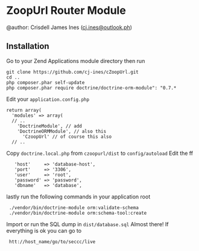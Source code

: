 ZoopUrl Router Module
=================

@author: Crisdell James Ines (cj.ines@outlook.ph)

Installation
------------

Go to your Zend Applications module directory then run

    git clone https://github.com/cj-ines/cZoopUrl.git
    cd ..
    php composer.phar self-update
    php composer.phar require doctrine/doctrine-orm-module": "0.7.*
    
Edit your `application.config.php`

    return array(
      'modules' => array(
      // ..
        'DoctrineModule', // add
        'DoctrineORMModule', // also this
    	  'CzoopUrl' // of course this also
      // ..

Copy `doctrine.local.php` from `czoopurl/dist` to `config/autoload`
Edit the ff 

       'host'     => 'database-host',
       'port'     => '3306',
       'user'     => 'root',
       'password' => 'password',
       'dbname'   => 'database',

lastly run the following commands in your application root 

     ./vendor/bin/doctrine-module orm:validate-schema
     ./vendor/bin/doctrine-module orm:schema-tool:create
     
Import or run the SQL dump in `dist/database.sql`
Almost there!
If everything is ok you can go to 

     htt://host_name/go/to/seccc/live
